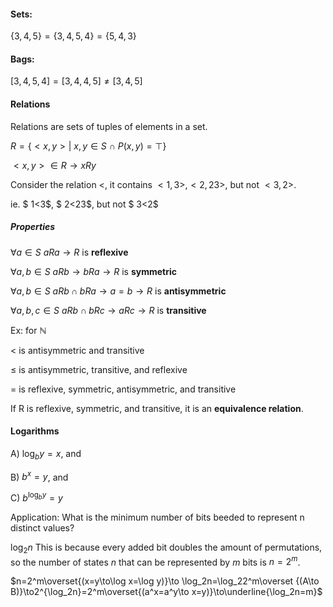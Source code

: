 #### Sets:

$\{3,4,5\}=\{3,4,5,4\}=\{5,4,3\}$

#### Bags:

$[3,4,5,4]=[3,4,4,5]\neq[3,4,5]$

#### Relations

Relations are sets of tuples of elements in a set. 

$R=\{<x,y>|\ x,y\in S\ \cap\ P(x,y)=\top\}$

$<x,y>\in R\to xRy$

Consider the relation $<$, it contains $<1,3>,<2,23>$, but not $<3,2>$.

ie. $ 1<3$, $ 2<23$, but not $ 3<2$

##### Properties

$\forall a\in S \ aRa \to R$ is **reflexive**

$\forall a,b\in S\ aRb\to bRa\to R$ is **symmetric**

$\forall a,b\in S\ aRb \cap bRa\to a=b\to R$ is **antisymmetric**

$\forall a,b,c\in S\ aRb \cap bRc\to aRc\to R$ is **transitive**

Ex: for $\mathbb N$

$<$ is antisymmetric and transitive

$\leq$ is antisymmetric, transitive, and reflexive

$=$ is reflexive, symmetric, antisymmetric, and transitive

If R is reflexive, symmetric, and transitive, it is an **equivalence relation**.

#### Logarithms

A) ${\log_by=x}$, and

B) ${b^x=y}$, and

C) ${b^{\log_by}=y}$

Application: What is the minimum number of bits beeded to represent n distinct values?

$\log_2n$ This is because every added bit doubles the amount of permutations, so the number of states $n$ that can be represented by $m$ bits is $n=2^m$.

$n=2^m\overset{(x=y\to\log x=\log y)}\to \log_2n=\log_22^m\overset {(A\to B)}\to2^{\log_2n}=2^m\overset{(a^x=a^y\to x=y)}\to\underline{\log_2n=m}$
